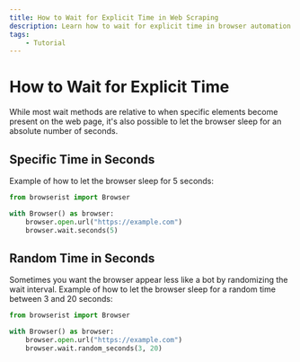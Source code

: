 ```yaml
---
title: How to Wait for Explicit Time in Web Scraping
description: Learn how to wait for explicit time in browser automation and web scraping using Browserist. Includes code examples for beginners and advanced users.
tags:
    - Tutorial
---
```


# How to Wait for Explicit Time
While most wait methods are relative to when specific elements become present on the web page, it's also possible to let the browser sleep for an absolute number of seconds.

## Specific Time in Seconds
Example of how to let the browser sleep for 5 seconds:

```python linenums="1" hl_lines="5"
from browserist import Browser

with Browser() as browser:
    browser.open.url("https://example.com")
    browser.wait.seconds(5)
```

## Random Time in Seconds
Sometimes you want the browser appear less like a bot by randomizing the wait interval. Example of how to let the browser sleep for a random time between 3 and 20 seconds:

```python linenums="1" hl_lines="5"
from browserist import Browser

with Browser() as browser:
    browser.open.url("https://example.com")
    browser.wait.random_seconds(3, 20)
```
